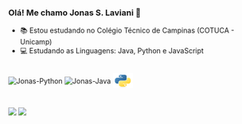 ### Olá! Me chamo Jonas S. Laviani 👋

- 📚 Estou estudando no Colégio Técnico de Campinas (COTUCA - Unicamp)
- 💻 Estudando as Linguagens: Java, Python e JavaScript

  
<div style="display: inline_block"><br>
  <link rel="stylesheet" href="https://cdn.jsdelivr.net/gh/devicons/devicon@v2.15.1/devicon.min.css">     
    <img align="center" alt="Jonas-Python" height="25" width="35" src="https://cdn.jsdelivr.net/gh/devicons/devicon/icons/javascript/javascript-original.svg" />
    <img align="center" alt="Jonas-Java" height="40" width="45" src="https://cdn.jsdelivr.net/gh/devicons/devicon/icons/java/java-original-wordmark.svg" />
    <img align="center" alt="Jonas-Python" height="30" width="40" src="https://raw.githubusercontent.com/devicons/devicon/master/icons/python/python-original.svg">
</div>
  
#
  
<div> 
  <a href = "mailto:jonaslavi02@gmail.com"><img src="https://img.shields.io/badge/-Gmail-%23333?style=for-the-badge&logo=gmail&logoColor=white" target="_blank"></a>
  <a href="https://www.linkedin.com/in/jonas-soares-laviani-a97443207/" target="_blank"><img src="https://img.shields.io/badge/-LinkedIn-%230077B5?style=for-the-badge&logo=linkedin&logoColor=white" target="_blank"></a>   
</div>
